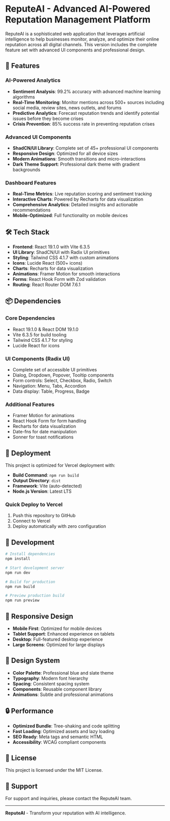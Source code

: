 # ReputeAI - Advanced AI-Powered Reputation Management Platform

ReputeAI is a sophisticated web application that leverages artificial intelligence to help businesses monitor, analyze, and optimize their online reputation across all digital channels. This version includes the complete feature set with advanced UI components and professional design.

## 🚀 Features

### AI-Powered Analytics
- **Sentiment Analysis**: 99.2% accuracy with advanced machine learning algorithms
- **Real-Time Monitoring**: Monitor mentions across 500+ sources including social media, review sites, news outlets, and forums
- **Predictive Analytics**: Forecast reputation trends and identify potential issues before they become crises
- **Crisis Prevention**: 85% success rate in preventing reputation crises

### Advanced UI Components
- **ShadCN/UI Library**: Complete set of 45+ professional UI components
- **Responsive Design**: Optimized for all device sizes
- **Modern Animations**: Smooth transitions and micro-interactions
- **Dark Theme Support**: Professional dark theme with gradient backgrounds

### Dashboard Features
- **Real-Time Metrics**: Live reputation scoring and sentiment tracking
- **Interactive Charts**: Powered by Recharts for data visualization
- **Comprehensive Analytics**: Detailed insights and actionable recommendations
- **Mobile-Optimized**: Full functionality on mobile devices

## 🛠 Tech Stack

- **Frontend**: React 19.1.0 with Vite 6.3.5
- **UI Library**: ShadCN/UI with Radix UI primitives
- **Styling**: Tailwind CSS 4.1.7 with custom animations
- **Icons**: Lucide React (500+ icons)
- **Charts**: Recharts for data visualization
- **Animations**: Framer Motion for smooth interactions
- **Forms**: React Hook Form with Zod validation
- **Routing**: React Router DOM 7.6.1

## 📦 Dependencies

### Core Dependencies
- React 19.1.0 & React DOM 19.1.0
- Vite 6.3.5 for build tooling
- Tailwind CSS 4.1.7 for styling
- Lucide React for icons

### UI Components (Radix UI)
- Complete set of accessible UI primitives
- Dialog, Dropdown, Popover, Tooltip components
- Form controls: Select, Checkbox, Radio, Switch
- Navigation: Menu, Tabs, Accordion
- Data display: Table, Progress, Badge

### Additional Features
- Framer Motion for animations
- React Hook Form for form handling
- Recharts for data visualization
- Date-fns for date manipulation
- Sonner for toast notifications

## 🚀 Deployment

This project is optimized for Vercel deployment with:

- **Build Command**: `npm run build`
- **Output Directory**: `dist`
- **Framework**: Vite (auto-detected)
- **Node.js Version**: Latest LTS

### Quick Deploy to Vercel

1. Push this repository to GitHub
2. Connect to Vercel
3. Deploy automatically with zero configuration

## 🔧 Development

```bash
# Install dependencies
npm install

# Start development server
npm run dev

# Build for production
npm run build

# Preview production build
npm run preview
```

## 📱 Responsive Design

- **Mobile First**: Optimized for mobile devices
- **Tablet Support**: Enhanced experience on tablets
- **Desktop**: Full-featured desktop experience
- **Large Screens**: Optimized for large displays

## 🎨 Design System

- **Color Palette**: Professional blue and slate theme
- **Typography**: Modern font hierarchy
- **Spacing**: Consistent spacing system
- **Components**: Reusable component library
- **Animations**: Subtle and professional animations

## 🔒 Performance

- **Optimized Bundle**: Tree-shaking and code splitting
- **Fast Loading**: Optimized assets and lazy loading
- **SEO Ready**: Meta tags and semantic HTML
- **Accessibility**: WCAG compliant components

## 📄 License

This project is licensed under the MIT License.

## 🤝 Support

For support and inquiries, please contact the ReputeAI team.

---

**ReputeAI** - Transform your reputation with AI intelligence.
